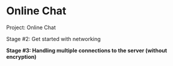 # Online Chat

Project: Online Chat

Stage #2: Get started with networking

<b>Stage #3: Handling multiple connections to the server (without encryption)</b>
